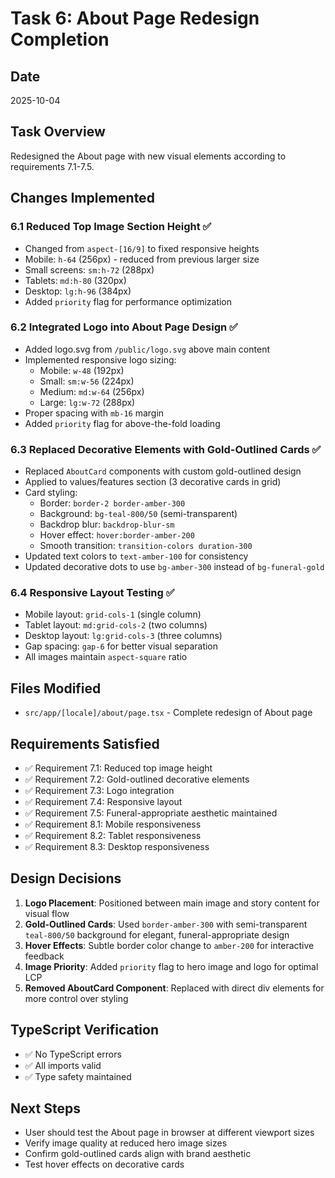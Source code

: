 # Task 6: About Page Redesign Completion

## Date
2025-10-04

## Task Overview
Redesigned the About page with new visual elements according to requirements 7.1-7.5.

## Changes Implemented

### 6.1 Reduced Top Image Section Height ✅
- Changed from `aspect-[16/9]` to fixed responsive heights
- Mobile: `h-64` (256px) - reduced from previous larger size
- Small screens: `sm:h-72` (288px)
- Tablets: `md:h-80` (320px)
- Desktop: `lg:h-96` (384px)
- Added `priority` flag for performance optimization

### 6.2 Integrated Logo into About Page Design ✅
- Added logo.svg from `/public/logo.svg` above main content
- Implemented responsive logo sizing:
  - Mobile: `w-48` (192px)
  - Small: `sm:w-56` (224px)
  - Medium: `md:w-64` (256px)
  - Large: `lg:w-72` (288px)
- Proper spacing with `mb-16` margin
- Added `priority` flag for above-the-fold loading

### 6.3 Replaced Decorative Elements with Gold-Outlined Cards ✅
- Replaced `AboutCard` components with custom gold-outlined design
- Applied to values/features section (3 decorative cards in grid)
- Card styling:
  - Border: `border-2 border-amber-300`
  - Background: `bg-teal-800/50` (semi-transparent)
  - Backdrop blur: `backdrop-blur-sm`
  - Hover effect: `hover:border-amber-200`
  - Smooth transition: `transition-colors duration-300`
- Updated text colors to `text-amber-100` for consistency
- Updated decorative dots to use `bg-amber-300` instead of `bg-funeral-gold`

### 6.4 Responsive Layout Testing ✅
- Mobile layout: `grid-cols-1` (single column)
- Tablet layout: `md:grid-cols-2` (two columns)
- Desktop layout: `lg:grid-cols-3` (three columns)
- Gap spacing: `gap-6` for better visual separation
- All images maintain `aspect-square` ratio

## Files Modified
- `src/app/[locale]/about/page.tsx` - Complete redesign of About page

## Requirements Satisfied
- ✅ Requirement 7.1: Reduced top image height
- ✅ Requirement 7.2: Gold-outlined decorative elements
- ✅ Requirement 7.3: Logo integration
- ✅ Requirement 7.4: Responsive layout
- ✅ Requirement 7.5: Funeral-appropriate aesthetic maintained
- ✅ Requirement 8.1: Mobile responsiveness
- ✅ Requirement 8.2: Tablet responsiveness
- ✅ Requirement 8.3: Desktop responsiveness

## Design Decisions
1. **Logo Placement**: Positioned between main image and story content for visual flow
2. **Gold-Outlined Cards**: Used `border-amber-300` with semi-transparent `teal-800/50` background for elegant, funeral-appropriate design
3. **Hover Effects**: Subtle border color change to `amber-200` for interactive feedback
4. **Image Priority**: Added `priority` flag to hero image and logo for optimal LCP
5. **Removed AboutCard Component**: Replaced with direct div elements for more control over styling

## TypeScript Verification
- ✅ No TypeScript errors
- ✅ All imports valid
- ✅ Type safety maintained

## Next Steps
- User should test the About page in browser at different viewport sizes
- Verify image quality at reduced hero image sizes
- Confirm gold-outlined cards align with brand aesthetic
- Test hover effects on decorative cards
